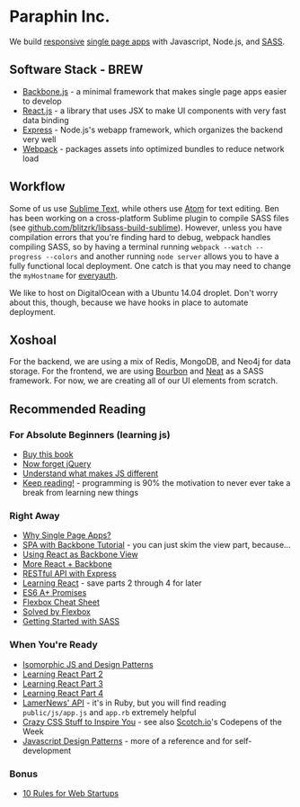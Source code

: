 # Paraphin Inc.

We build [responsive][1] [single page apps][2] with Javascript, Node.js, and [SASS][12].

## Software Stack - BREW

* [Backbone.js][3] - a minimal framework that makes single page apps easier to develop
* [React.js][4] - a library that uses JSX to make UI components with very fast data binding
* [Express][5] - Node.js's webapp framework, which organizes the backend very well
* [Webpack][6] - packages assets into optimized bundles to reduce network load

## Workflow

Some of us use [Sublime Text][7], while others use [Atom][8] for text editing. Ben has been working on a cross-platform Sublime plugin to compile SASS files (see [github.com/blitzrk/libsass-build-sublime](https://github.com/blitzrk/libsass-build-sublime)). However, unless you have compilation errors that you're finding hard to debug, webpack handles compiling SASS, so by having a terminal running `webpack --watch --progress --colors` and another running `node server` allows you to have a fully functional local deployment. One catch is that you may need to change the `myHostname` for [everyauth][9].

We like to host on DigitalOcean with a Ubuntu 14.04 droplet. Don't worry about this, though, because we have hooks in place to automate deployment.

## Xoshoal

For the backend, we are using a mix of Redis, MongoDB, and Neo4j for data storage. For the frontend, we are using [Bourbon][10] and [Neat][11] as a SASS framework. For now, we are creating all of our UI elements from scratch.

## Recommended Reading

### For Absolute Beginners (learning js)

* [Buy this book](http://smile.amazon.com/Software-Engineer-Learns-JavaScript-jQuery-ebook/dp/B00GAMTRI8/ref=sr_1_1?ie=UTF8&qid=1414525426&sr=8-1&keywords=javascript+html5)
* [Now forget jQuery](http://tutorialzine.com/2014/06/10-tips-for-writing-javascript-without-jquery/)
* [Understand what makes JS different](http://robotlolita.me/2011/10/09/understanding-javascript-oop.html)
* [Keep reading!](http://www.html5rocks.com/en/) - programming is 90% the motivation to never ever take a break from learning new things

### Right Away

* [Why Single Page Apps?][2]
* [SPA with Backbone Tutorial](http://code.tutsplus.com/tutorials/single-page-todo-application-with-backbonejs--cms-21417) - you can just skim the view part, because...
* [Using React as Backbone View](http://www.thomasboyt.com/2013/12/17/using-reactjs-as-a-backbone-view.html)
* [More React + Backbone](https://medium.com/react-tutorials/react-backbone-model-8aaec65a546c)
* [RESTful API with Express](http://scotch.io/tutorials/javascript/build-a-restful-api-using-node-and-express-4)
* [Learning React](http://scotch.io/tutorials/javascript/learning-react-getting-started-and-concepts) - save parts 2 through 4 for later
* [ES6 A+ Promises](http://www.html5rocks.com/en/tutorials/es6/promises/)
* [Flexbox Cheat Sheet](http://www.sketchingwithcss.com/samplechapter/cheatsheet.html)
* [Solved by Flexbox](http://philipwalton.github.io/solved-by-flexbox/)
* [Getting Started with SASS](http://scotch.io/tutorials/css/getting-started-with-sass)

### When You're Ready

* [Isomorphic JS and Design Patterns](http://blog.nodejitsu.com/scaling-isomorphic-javascript-code/)
* [Learning React Part 2](http://scotch.io/tutorials/javascript/build-a-real-time-twitter-stream-with-node-and-react-js)
* [Learning React Part 3](http://scotch.io/tutorials/javascript/getting-to-know-flux-the-react-js-architecture)
* [Learning React Part 4](http://scotch.io/tutorials/javascript/creating-a-simple-shopping-cart-with-react-js-and-flux)
* [LamerNews' API](https://github.com/antirez/lamernews) - it's in Ruby, but you will find reading `public/js/app.js` and `app.rb` extremely helpful
* [Crazy CSS Stuff to Inspire You](http://tympanus.net/codrops/2013/07/05/using-custom-data-attributes-and-pseudo-elements/) - see also [Scotch.io](http://scotch.io/)'s Codepens of the Week
* [Javascript Design Patterns](http://addyosmani.com/resources/essentialjsdesignpatterns/book/) - more of a reference and for self-development

### Bonus

* [10 Rules for Web Startups](http://evhead.com/2005/11/ten-rules-for-web-startups.asp)


[1]: https://developers.google.com/web/fundamentals/layouts/rwd-fundamentals/
[2]: http://singlepageappbook.com/goal.html
[3]: http://backbonejs.org/
[4]: http://facebook.github.io/react/
[5]: http://expressjs.com/
[6]: http://webpack.github.io/docs/what-is-webpack.html
[7]: http://www.sublimetext.com/3
[8]: https://atom.io/
[9]: https://www.npmjs.org/package/everyauth
[10]: http://bourbon.io/
[11]: http://neat.bourbon.io/
[12]: http://sass-lang.com/
